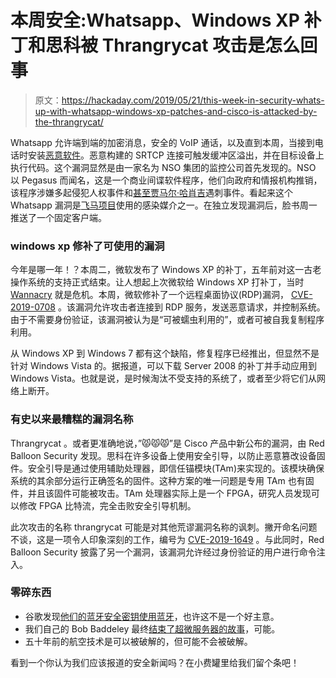 # 本周安全:Whatsapp、Windows XP 补丁和思科被 Thrangrycat 攻击是怎么回事

> 原文：<https://hackaday.com/2019/05/21/this-week-in-security-whats-up-with-whatsapp-windows-xp-patches-and-cisco-is-attacked-by-the-thrangrycat/>

Whatsapp 允许端到端的加密消息，安全的 VoIP 通话，以及直到本周，当接到电话时安装[恶意软件](https://www.facebook.com/security/advisories/cve-2019-3568)。恶意构建的 SRTCP 连接可触发缓冲区溢出，并在目标设备上执行代码。这个漏洞显然是由一家名为 NSO 集团的监控公司首先发现的。NSO 以 Pegasus 而闻名，这是一个商业间谍软件程序，他们向政府和情报机构推销，该程序涉嫌多起侵犯人权事件和[甚至贾马尔·哈肖吉](https://www.nytimes.com/2018/12/02/world/middleeast/saudi-khashoggi-spyware-israel.html?action=click&module=Top%20Stories&pgtype=Homepage)遇刺事件。看起来这个 Whatsapp 漏洞是[飞马项目](https://www.nytimes.com/2019/05/13/technology/nso-group-whatsapp-spying.html)使用的感染媒介之一。在独立发现漏洞后，脸书周一推送了一个固定客户端。

### windows xp 修补了可使用的漏洞

今年是哪一年！？本周二，微软发布了 Windows XP 的补丁，五年前对这一古老操作系统的支持正式结束。让人想起上次微软给 Windows XP 打补丁，当时 [Wannacry](https://hackaday.com/2017/05/12/massive-cyber-attack-cripples-multiple-uk-hospitals/) 就是危机。本周，微软修补了一个远程桌面协议(RDP)漏洞， [CVE-2019-0708](https://blogs.technet.microsoft.com/msrc/2019/05/14/prevent-a-worm-by-updating-remote-desktop-services-cve-2019-0708) 。该漏洞允许攻击者连接到 RDP 服务，发送恶意请求，并控制系统。由于不需要身份验证，该漏洞被认为是“可被蠕虫利用的”，或者可被自我复制程序利用。

从 Windows XP 到 Windows 7 都有这个缺陷，修复程序已经推出，但显然不是针对 Windows Vista 的。据报道，可以下载 Server 2008 的补丁并手动应用到 Windows Vista。也就是说，是时候淘汰不受支持的系统了，或者至少将它们从网络上断开。

### 有史以来最糟糕的漏洞名称

Thrangrycat 。或者更准确地说，”😾😾😾”是 Cisco 产品中新公布的漏洞，由 Red Balloon Security 发现。思科在许多设备上使用安全引导，以防止恶意篡改设备固件。安全引导是通过使用辅助处理器，即信任锚模块(TAm)来实现的。该模块确保系统的其余部分运行正确签名的固件。这种方案的唯一问题是专用 TAm 也有固件，并且该固件可能被攻击。TAm 处理器实际上是一个 FPGA，研究人员发现可以修改 FPGA 比特流，完全击败安全引导机制。

此次攻击的名称 thrangrycat 可能是对其他荒谬漏洞名称的讽刺。撇开命名问题不谈，这是一项令人印象深刻的工作，编号为 [CVE-2019-1649](https://tools.cisco.com/security/center/content/CiscoSecurityAdvisory/cisco-sa-20190513-secureboot) 。与此同时，Red Balloon Security 披露了另一个漏洞，该漏洞允许经过身份验证的用户进行命令注入。

### 零碎东西

*   谷歌发现[他们的蓝牙安全密钥使用蓝牙](https://security.googleblog.com/2019/05/titan-keys-update.html)，也许这不是一个好主意。
*   我们自己的 Bob Baddeley 最终[结束了超微服务器的故事](https://hackaday.com/2019/05/14/what-happened-with-supermicro/)，可能。
*   五十年前的航空技术是可以被破解的，但可能不会被破解。

看到一个你认为我们应该报道的安全新闻吗？在小费罐里给我们留个条吧！